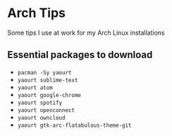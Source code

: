 # Arch Tips
Some tips I use at work for my Arch Linux installations


## Essential packages to download
- `pacman -Sy yaourt`
- `yaourt sublime-text`
- `yaourt atom`
- `yaourt google-chrome`
- `yaourt spotify`
- `yaourt openconnect`
- `yaourt owncloud`
- `yaourt gtk-arc-flatabulous-theme-git`

